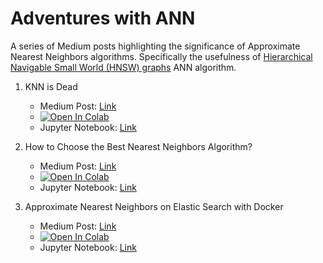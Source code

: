 # Adventures with ANN

A series of Medium posts highlighting the significance of Approximate Nearest Neighbors algorithms. Specifically the usefulness of [Hierarchical Navigable Small World (HNSW) graphs](https://arxiv.org/abs/1603.09320) ANN algorithm.

1. KNN is Dead
    - Medium Post: [Link](https://medium.com/towards-artificial-intelligence/knn-k-nearest-neighbors-is-dead-fc16507eb3e?sk=b964df6dccf263518b244d4264ba088d)
    - [![Open In Colab](https://colab.research.google.com/assets/colab-badge.svg)](https://colab.research.google.com/github/stephenleo/adventures-with-ann/blob/main/notebooks/01_knn_is_dead.ipynb)
    - Jupyter Notebook: [Link](notebooks/01_knn_is_dead.ipynb)
    
2. How to Choose the Best Nearest Neighbors Algorithm?
    - Medium Post: [Link](https://medium.com/towards-artificial-intelligence/how-to-choose-the-best-nearest-neighbors-algorithm-8d75d42b16ab?sk=889bc0006f5ff773e3a30fa283d91ee7)
    - [![Open In Colab](https://colab.research.google.com/assets/colab-badge.svg)](https://colab.research.google.com/github/stephenleo/adventures-with-ann/blob/main/notebooks/02_ann_benchmarking.ipynb)
    - Jupyter Notebook: [Link](notebooks/02_ann_benchmarking.ipynb)

3. Approximate Nearest Neighbors on Elastic Search with Docker
    - Medium Post: [Link](https://medium.com/towards-artificial-intelligence/approximate-nearest-neighbors-on-elastic-search-with-docker-15342153f22a?sk=c2b1ec043ecfb82ffdda113b1e6aab64)
    - [![Open In Colab](https://colab.research.google.com/assets/colab-badge.svg)](https://colab.research.google.com/github/stephenleo/adventures-with-ann/blob/main/notebooks/03_ann_es_docker.ipynb)
    - Jupyter Notebook: [Link](notebooks/03_ann_es_docker.ipynb)
